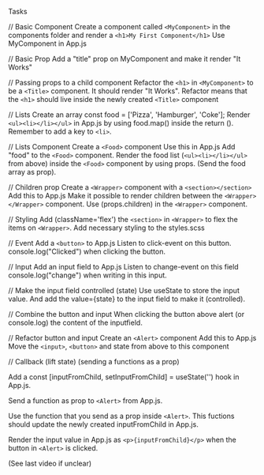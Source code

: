 Tasks

// Basic Component
Create a component called `<MyComponent>` in the components folder and render a `<h1>My First Component</h1>`
Use MyComponent in App.js

// Basic Prop
Add a "title" prop on MyComponent and make it render "It Works"

// Passing props to a child component
Refactor the `<h1>` in `<MyComponent>` to be a `<Title>` component. It should render "It Works". Refactor means that the `<h1>` should live inside the newly created `<Title>` component

// Lists
Create an array const food = ['Pizza', 'Hamburger', 'Coke'];
Render `<ul><li></li></ul>` in App.js by using food.map() inside the return (). Remember to add a key to `<li>`.

// Lists Component
Create a `<Food>` component
Use this in App.js
Add "food" to the `<Food>` component.
Render the food list (`<ul><li></li></ul>` from above) inside the `<Food>` component by using props. (Send the food array as prop).

// Children prop
Create a `<Wrapper>` component with a `<section></section>`
Add this to App.js
Make it possible to render children between the `<Wrapper></Wrapper>` component. Use (props.children) in the `<Wrapper>` component.

// Styling
Add (className='flex') the `<section>` in `<Wrapper>` to flex the items on `<Wrapper>`. Add necessary styling to the styles.scss

// Event
Add a `<button>` to App.js
Listen to click-event on this button.
console.log("Clicked") when clicking the button.

// Input
Add an input field to App.js
Listen to change-event on this field
console.log("change") when writing in this input.

// Make the input field controlled (state)
Use useState to store the input value. And add the value={state} to the input field to make it (controlled).

// Combine the button and input
When clicking the button above alert (or console.log) the content of the inputfield.

// Refactor button and input
Create an `<Alert>` component
Add this to App.js
Move the `<input>`, `<button>` and state from above to this component

// Callback (lift state) (sending a functions as a prop)

Add a const [inputFromChild, setInputFromChild] = useState('') hook in App.js.

Send a function as prop to `<Alert>` from App.js.

Use the function that you send as a prop inside `<Alert>`. This fuctions should update the newly created inputFromChild in App.js.

Render the input value in App.js as `<p>{inputFromChild}</p>` when the button in `<Alert>` is clicked.

(See last video if unclear)
